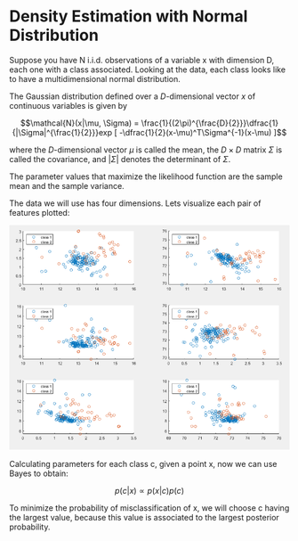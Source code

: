 # Density Estimation with Normal Distribution

Suppose you have N i.i.d. observations of a variable x with dimension D, each one with a class associated. Looking at the data, each class looks like to have a multidimensional normal distribution.

The Gaussian distribution defined over a $D$-dimensional vector $x$ of continuous variables is given by

$$\mathcal{N}(x|\mu, \Sigma) = \frac{1}{(2\pi)^{\frac{D}{2}}}\dfrac{1}{|\Sigma|^{\frac{1}{2}}}exp [ -\dfrac{1}{2}(x-\mu)^T\Sigma^{-1}(x-\mu) ]$$

where the $D$-dimensional vector $\mu$ is called the mean, the $D × D$ matrix $\Sigma$ is called
the covariance, and $|\Sigma|$ denotes the determinant of $\Sigma$.

The parameter values that maximize the likelihood function are the sample mean and the sample variance.

The data we will use has four dimensions. Lets visualize each pair of features plotted:

![Data view in pairs of features](visualizing_data.png "Data view in pairs of features")

Calculating parameters for each class c, given a point x, now we can use Bayes to obtain:

$$ p(c|x) \propto p(x|c)p(c) $$

To minimize the probability of misclassification of x, we will choose c having the largest value, because this value is associated to the largest posterior probability. 
